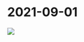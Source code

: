 # 2021-09-01

<image-container>
  <img preview="0" src="https://www.wangleant.com/turtle-images-thumbnail/IMG_20210901_083845.jpg"/>
</image-container>